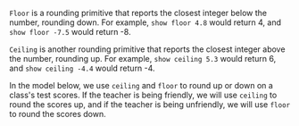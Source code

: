 `Floor` is a rounding primitive that reports the closest integer below the number, rounding down. For example, `show floor 4.8` would return 4, and `show floor -7.5` would return -8. 



`Ceiling` is another rounding primitive that reports the closest integer above the number, rounding up. For example, `show ceiling 5.3` would return 6, and `show ceiling -4.4` would return -4.



In the model below, we use `ceiling` and `floor` to round up or down on a class's test scores. If the teacher is being friendly, we will use `ceiling` to round the scores up, and if the teacher is being unfriendly, we will use `floor` to round the scores down. 

